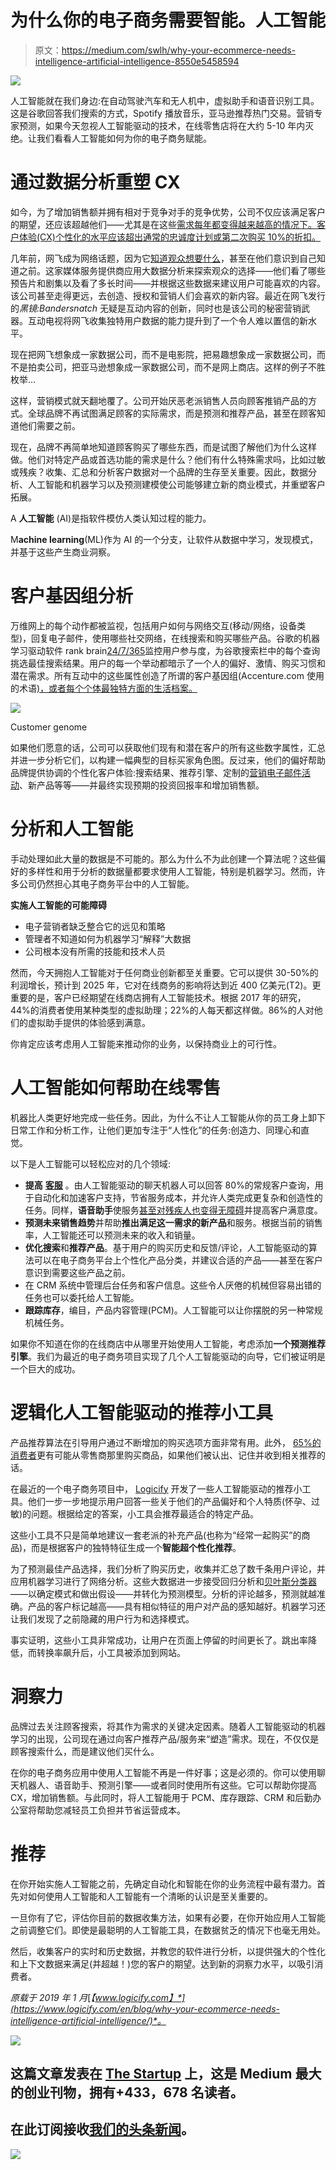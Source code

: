 # 为什么你的电子商务需要智能。人工智能

> 原文：<https://medium.com/swlh/why-your-ecommerce-needs-intelligence-artificial-intelligence-8550e5458594>

![](img/c0b3eb6b552eb82b16d18a8516d7a51f.png)

人工智能就在我们身边:在自动驾驶汽车和无人机中，虚拟助手和语音识别工具。这是谷歌回答我们搜索的方式，Spotify 播放音乐，亚马逊推荐热门交易。营销专家预测，如果今天忽视人工智能驱动的技术，在线零售店将在大约 5-10 年内灭绝。让我们看看人工智能如何为你的电子商务赋能。

# 通过数据分析重塑 CX

如今，为了增加销售额并拥有相对于竞争对手的竞争优势，公司不仅应该满足客户的期望，还应该超越他们——尤其是在这些[需求每年都变得越来越高的情况下。客户体验(CX)个性化的水平应该超出通常的忠诚度计划或第二次购买 10%的折扣。](https://www.accenture.com/t20171220T024439Z__w__/us-en/_acnmedia/PDF-68/Accenture-Global-Anthem-POV.pdf#zoom=50)

几年前，网飞成为网络话题，因为它[知道观众想要什么](https://www.forbes.com/sites/jonmarkman/2017/06/09/netflix-knows-what-you-want-before-you-do/#659eb73c52b8)，甚至在他们意识到自己知道之前。这家媒体服务提供商应用大数据分析来探索观众的选择——他们看了哪些预告片和剧集以及看了多长时间——并根据这些数据来建议用户可能喜欢的内容。该公司甚至走得更远，去创造、授权和营销人们会喜欢的新内容。最近在网飞发行的*黑镜:Bandersnatch* 无疑是互动内容的创新，同时也是该公司的秘密营销武器。互动电视将网飞收集独特用户数据的能力提升到了一个令人难以置信的新水平。

现在把网飞想象成一家数据公司，而不是电影院，把易趣想象成一家数据公司，而不是拍卖公司，把亚马逊想象成一家数据公司，而不是网上商店。这样的例子不胜枚举…

这样，营销模式就天翻地覆了。公司开始厌恶老派销售人员向顾客推销产品的方式。全球品牌不再试图满足顾客的实际需求，而是预测和推荐产品，甚至在顾客知道他们需要之前。

现在，品牌不再简单地知道顾客购买了哪些东西，而是试图了解他们为什么这样做。他们对特定产品或首选功能的需求是什么？他们有什么特殊需求吗，比如过敏或残疾？收集、汇总和分析客户数据对一个品牌的生存至关重要。因此，数据分析、人工智能和机器学习以及预测建模使公司能够建立新的商业模式，并重塑客户拓展。

A **人工智能** (AI)是指软件模仿人类认知过程的能力。

M**achine learning**(ML)作为 AI 的一个分支，让软件从数据中学习，发现模式，并基于这些产生商业洞察。

# 客户基因组分析

万维网上的每个动作都被监视，包括用户如何与网络交互(移动/网络，设备类型)，回复电子邮件，使用哪些社交网络，在线搜索和购买哪些产品。谷歌的机器学习驱动软件 rank brain[24/7/365](https://blog.marketo.com/2018/03/5-ways-ai-can-help-sales-marketing-alignment.html)监控用户参与度，为谷歌搜索栏中的每个查询挑选最佳搜索结果。用户的每一个举动都暗示了一个人的偏好、激情、购买习惯和潜在需求。所有互动中的这些属性创造了所谓的客户基因组(Accenture.com 使用的术语[)，或者每个个体最独特方面的生活档案。](https://www.accenture.com/t20170310T042952Z__w__/us-en/_acnmedia/PDF-45/Accenture-Genome-POV-Hotel.pdf#zoom=100)

![](img/f432104e8047861f4a0611dcf99d5b83.png)

Customer genome

如果他们愿意的话，公司可以获取他们现有和潜在客户的所有这些数字属性，汇总并进一步分析它们，以构建一幅典型的目标买家角色图。反过来，他们的偏好帮助品牌提供协调的个性化客户体验:搜索结果、推荐引擎、定制的[营销电子邮件活动](https://www.logicify.com/en/blog/logicify-contributes-to-open-source-mautic-advanced-templates-bundle/)、新产品等等——并最终实现预期的投资回报率和增加销售额。

# 分析和人工智能

手动处理如此大量的数据是不可能的。那么为什么不为此创建一个算法呢？这些偏好的多样性和用于分析的数据量都要求使用人工智能，特别是机器学习。然而，许多公司仍然担心其电子商务平台中的人工智能。

**实施人工智能的可能障碍**

*   电子营销者缺乏整合它的远见和策略
*   管理者不知道如何为机器学习“解释”大数据
*   公司根本没有所需的技能和技术人员

然而，今天拥抱人工智能对于任何商业创新都至关重要。它可以提供 30-50%的利润增长，预计到 2025 年，它对在线商务的影响将达到近 400 亿美元(T2)。更重要的是，客户已经期望在线商店拥有人工智能技术。根据 2017 年的研究，44%的消费者使用某种类型的虚拟助理；22%的人每天都这样做。86%的人对他们的虚拟助手提供的体验感到满意。

你肯定应该考虑用人工智能来推动你的业务，以保持商业上的可行性。

# 人工智能如何帮助在线零售

机器比人类更好地完成一些任务。因此，为什么不让人工智能从你的员工身上卸下日常工作和分析工作，让他们更加专注于“人性化”的任务:创造力、同理心和直觉。

以下是人工智能可以轻松应对的几个领域:

*   **提高** [**客服**](https://www.accenture-insights.nl/en-us/articles/how-to-use-ai-in-e-commerce) 。由人工智能驱动的聊天机器人可以回答 80%的常规客户查询，用于自动化和加速客户支持，节省服务成本，并允许人类完成更复杂和创造性的任务。同样，**语音助手**使服务[甚至对残疾人也变得无障碍](https://www.logicify.com/en/blog/accessibility-in-web-development-how-ecommerce-and-business-websites-benefit-from-it/)并提高客户满意度。
*   **预测未来销售趋势**并帮助**推出满足这一需求的新产品**和服务。根据当前的销售率，人工智能还可以预测未来的收入和销量。
*   **优化搜索**和**推荐产品**。基于用户的购买历史和反馈/评论，人工智能驱动的算法可以在电子商务平台上个性化产品分类，并建议合适的产品——甚至在客户意识到需要这些产品之前。
*   在 CRM 系统中管理后台任务和客户信息。这些令人厌倦的机械但容易出错的任务也可以委托给人工智能。
*   **跟踪库存**，编目，产品内容管理(PCM)。人工智能可以让你摆脱的另一种常规机械任务。

如果你不知道在你的在线商店中从哪里开始使用人工智能，考虑添加**一个预测推荐引擎**。我们为最近的电子商务项目实现了几个人工智能驱动的向导，它们被证明是一个巨大的成功。

# 逻辑化人工智能驱动的推荐小工具

产品推荐算法在引导用户通过不断增加的购买选项方面非常有用。此外， [65%的消费者](https://newsroom.accenture.com/news/consumers-welcome-personalized-offerings-but-businesses-are-struggling-to-deliver-finds-accenture-interactive-personalization-research.htm)更有可能从零售商那里购买商品，如果他们被认出、记住并收到相关推荐的话。

在最近的一个电子商务项目中， [Logicify](http://logicify.com) 开发了一些人工智能驱动的推荐小工具。他们一步一步地提示用户回答一些关于他们的产品偏好和个人特质(怀孕、过敏)的问题。根据给定的答案，小工具会推荐最适合的特定产品。

这些小工具不只是简单地建议一套老派的补充产品(也称为“经常一起购买”的商品)，而是根据客户的独特特征生成一个**智能超个性化推荐**。

为了预测最佳产品选择，我们分析了购买历史，收集并汇总了数千条用户评论，并应用机器学习进行了网络分析。这些大数据进一步接受回归分析和[贝叶斯分类器](https://en.wikipedia.org/wiki/Bayes_classifier)——以确定模式和做出假设——并转化为预测模型。分析的评论越多，预测就越准确。产品的客户标记越高——具有相似特征的用户对产品的感知越好。机器学习还让我们发现了之前隐藏的用户行为和选择模式。

事实证明，这些小工具非常成功，让用户在页面上停留的时间更长了。跳出率降低，而转换率飙升后，小工具被添加到网站。

# 洞察力

品牌过去关注顾客搜索，将其作为需求的关键决定因素。随着人工智能驱动的机器学习的出现，公司现在通过向客户推荐产品/服务来“塑造”需求。现在，不仅仅是顾客搜索什么，而是建议他们买什么。

在你的电子商务应用中使用人工智能不再是一件好事；这是必须的。你可以使用聊天机器人、语音助手、预测引擎——或者同时使用所有这些。它可以帮助你提高 CX，增加销售额。与此同时，将人工智能用于 PCM、库存跟踪、CRM 和后勤办公室将帮助您减轻员工负担并节省运营成本。

# 推荐

在你开始实施人工智能之前，先确定自动化和智能在你的业务流程中最有潜力。首先对如何使用人工智能和人工智能有一个清晰的认识是至关重要的。

一旦你有了它，评估你目前的数据收集方法，如果有必要，在你开始应用人工智能之前调整它们。即使是最聪明的人工智能工具，在数据贫乏的情况下也毫无用处。

然后，收集客户的实时和历史数据，并教您的软件进行分析，以提供强大的个性化和上下文数据来满足(并超越！)您的客户的期望。达到新的洞察力水平，以吸引消费者。

*原载于 2019 年 1 月*[*【www.logicify.com】*](https://www.logicify.com/en/blog/why-your-ecommerce-needs-intelligence-artificial-intelligence/)*。*

[![](img/308a8d84fb9b2fab43d66c117fcc4bb4.png)](https://medium.com/swlh)

## 这篇文章发表在 [The Startup](https://medium.com/swlh) 上，这是 Medium 最大的创业刊物，拥有+433，678 名读者。

## 在此订阅接收[我们的头条新闻](https://growthsupply.com/the-startup-newsletter/)。

[![](img/b0164736ea17a63403e660de5dedf91a.png)](https://medium.com/swlh)